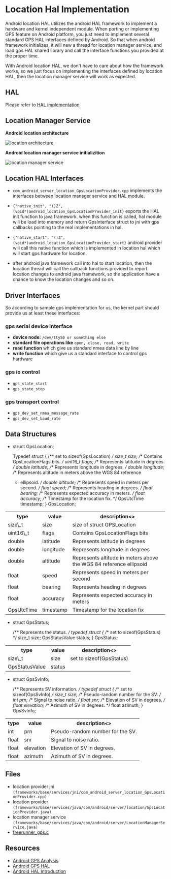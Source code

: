 # Location Hal Implementation #

Android location HAL utilizes the android HAL framework to implement a hardware and kernel independent module. When porting or implementing GPS feature on Android platform, you just need to implement several standard GPS HAL interfaces defined by Android. So that when android framework initializes, it will new a thread for location manager service, and load gps HAL shared library and call the interface functions you provided at the proper time.

With Android location HAL, we don't have to care about how the framework works, so we just focus on implementing the interfaces defined by location HAL, then the location manager service will work as expected.

## HAL ##

Please refer to [HAL implementation](hal.markdown)

## Location Manager Service ##

**Android location architecture**

![location architecture](https://github.com/vmlinz/my_notes/raw/master/location_arch.jpeg)

**Android location manager service initializition**

![location manager service](https://github.com/vmlinz/my_notes/raw/master/location_init.jpeg)

## Location HAL Interfaces ##

* `com_android_server_location_GpsLocationProvider.cpp` implements the interfaces between location manager service and HAL module.

* `{"native_init", "()Z", (void*)android_location_GpsLocationProvider_init}` exports the HAL init function to java framework. when this function is called, hal module will be load into memory and return GpsInterface struct to jni with gps callbacks pointing to the real implementations in hal.

* `{"native_start", "()Z", (void*)android_location_GpsLocationProvider_start}` android provider will call this native function which is implemented in location hal which will start gps hardware for location.

* after android java framework call into hal to start location, then the location thread will call the callback functions provided to report location changes to android java framework, so the application have a chance to know the location changes and so on.

## Driver Interfaces ##

So according to sample gps implementation for us, the kernel part should provide us at least these interfaces:

### gps serial device interface ###

* **device node:** `/dev/ttyS0 or something else`
* **standard file operations like** `open, close, read, write`
* **read function** which give us standard nmea data line by line
* **write function** which give us a standard interface to control gps hardware

### gps io control ###

* `gps_state_start`
* `gps_state_stop`

### gps transport control ###

* `gps_dev_set_nmea_message_rate`
* `gps_dev_set_baud_rate`

## Data Structures ##

* struct GpsLocation;

	Typedef struct {
	/** set to sizeof(GpsLocation) */
	size_t          size;
	/** Contains GpsLocationFlags bits. */
	uint16_t        flags;
	/** Represents latitude in degrees. */
	double          latitude;
	/** Represents longitude in degrees. */
	double          longitude;
	/** Represents altitude in meters above the WGS 84 reference
	* ellipsoid. */
	double          altitude;
	/** Represents speed in meters per second. */
	float           speed;
	/** Represents heading in degrees. */
	float           bearing;
	/** Represents expected accuracy in meters. */
	float           accuracy;
	/** Timestamp for the location fix. */
	GpsUtcTime      timestamp;
	} GpsLocation;

<table>
<tbody>
<tr>
<th>type</th>
<th>value</th>
<th>description<>
</tr>
<tr>
<td>size\_t</td>
<td>size</td>
<td>size of struct GPSLocation</td>
</tr>
<tr>
<td>uint16\_t</td>
<td>flags</td>
<td>Contains GpsLocationFlags bits</td>
</tr>
<tr>
<td>double</td>
<td>latitude</td>
<td>Represents latitude in degrees</td>
</tr>
<tr>
<td>double</td>
<td>longitude</td>
<td>Represents longitude in degrees</td>
</tr>
<tr>
<td>double</td>
<td>altitude</td>
<td>Represents altitude in meters above the WGS 84 reference ellipsoid</td>
</tr>
<tr>
<td>float</td>
<td>speed</td>
<td>Represents speed in meters per second
</td>
</tr>
<tr>
<td>float</td>
<td>bearing</td>
<td>Represents heading in degrees</td>
</tr>
<tr>
<td>float</td>
<td>accuracy</td>
<td>Represents expected accuracy in meters</td>
</tr>
<tr>
<td>GpsUtcTime</td>
<td>timestamp</td>
<td>Timestamp for the location fix
</tr>
</tbody>
</table>

* struct GpsStatus;

	/** Represents the status. */
	typedef struct {
		/** set to sizeof(GpsStatus) */
		size_t          size;
		GpsStatusValue status;
	} GpsStatus;

<table>
<tbody>
<tr>
<th>type</th>
<th>value</th>
<th>description<>
</tr>
<tr>
<td>size\_t</td>
<td>size</td>
<td>set to sizeof(GpsStatus)</td>
</tr>
<tr>
<td>GpsStatusValue</td>
<td>status</td>
<td></td>
</tr>
</tbody>
</table>

* struct GpsSvInfo;

	/** Represents SV information. */
	typedef struct {
	/** set to sizeof(GpsSvInfo) */
	size_t          size;
	/** Pseudo-random number for the SV. */
	int     prn;
	/** Signal to noise ratio. */
	float   snr;
	/** Elevation of SV in degrees. */
	float   elevation;
	/** Azimuth of SV in degrees. */
	float   azimuth;
	} GpsSvInfo;

<table>
<tbody>
<tr>
<th>type</th>
<th>value</th>
<th>description<>
</tr>
<tr>
<td>int</td>
<td>prn</td>
<td>Pseudo-random number for the SV.</td>
</tr>
<tr>
<td>float</td>
<td>snr</td>
<td>Signal to noise ratio.</td>
</tr>
<tr>
<td>float</td>
<td>elevation</td>
<td>Elevation of SV in degrees.</td>
</tr>
<tr>
<td>float</td>
<td>azimuth</td>
<td>Azimuth of SV in degrees.</td>
</tr>
</tbody>
</table>

## Files ##

* location provider jni `(frameworks/base/services/jni/com_android_server_location_GpsLocationProvider.cpp)`
* location provider `(frameworks/base/services/java/com/android/server/location/GpsLocationProvider.java)`
* location manager service `(frameworks/base/services/java/com/android/server/LocationManagerService.java)`
* [freerunner_gps.c](http://git.android-x86.org/?p=platform/hardware/gps.git;a=blob;f=gps.c;h=199de46e7708262b37a61ad1706e7cde93ebccd7;hb=c044569632a80c01f032c8726e783e3728c2d5cc)

## Resources ##

* [Android GPS Analysis](http://hi.baidu.com/%CB%EF%CC%EF%BB%AA/blog/item/60ff6e2964bc4921359bf732.html)
* [Android GPS HAL](http://blog.chinaunix.net/space.php?uid=20485710&do=blog&id=1666975)
* [Android HAL Introduction](http://www.slideshare.net/jollen/android-hal-introduction-libhardware-and-its-legacy)
